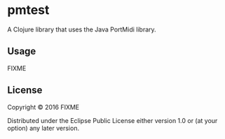 # pmtest

A Clojure library that uses the Java PortMidi library.

## Usage

FIXME

## License

Copyright © 2016 FIXME

Distributed under the Eclipse Public License either version 1.0 or (at
your option) any later version.
